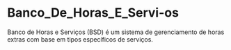# Banco_De_Horas_E_Servi-os
Banco de Horas e Serviços (BSD) é um sistema de gerenciamento de horas extras com base em tipos específicos de serviços.
